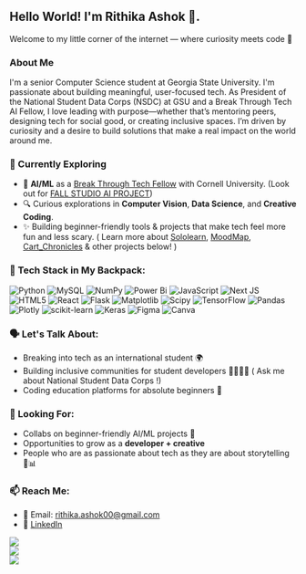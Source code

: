 ## Hello World! I'm Rithika Ashok 👋.

<!--
**rashok1/rashok1** is a ✨ _special_ ✨ repository because its `README.md` (this file) appears on your GitHub profile.-->

Welcome to my little corner of the internet — where curiosity meets code 🌱

### About Me
I'm a senior Computer Science student at Georgia State University. I'm passionate about building meaningful, user-focused tech. As President of the National Student Data Corps (NSDC) at GSU and a Break Through Tech AI Fellow, I love leading with purpose—whether that’s mentoring peers, designing tech for social good, or creating inclusive spaces. I’m driven by curiosity and a desire to build solutions that make a real impact on the world around me.

### 🚀 Currently Exploring
- 🤖 **AI/ML** as a [Break Through Tech Fellow](https://github.com/rashok1/BreakThroughTech_AI) with Cornell University. (Look out for [FALL STUDIO AI PROJECT](https://github.com/rashok1/FALL_STUDIO_AI-Break_Through_Tech-))
- 🔍 Curious explorations in **Computer Vision**, **Data Science**, and **Creative Coding**.
- ✨ Building beginner-friendly tools & projects that make tech feel more fun and less scary. ( Learn more about [Sololearn](https://github.com/rashok1/Sololearn), [MoodMap](https://github.com/rashok1/MoodMap), [Cart_Chronicles](https://github.com/rashok1/Cart_Chronicles) & other projects below! )

 ### 🧰 Tech Stack in My Backpack:
![Python](https://img.shields.io/badge/python-3670A0?style=for-the-badge&logo=python&logoColor=ffdd54) ![MySQL](https://img.shields.io/badge/mysql-4479A1.svg?style=for-the-badge&logo=mysql&logoColor=white) ![NumPy](https://img.shields.io/badge/numpy-%23013243.svg?style=for-the-badge&logo=numpy&logoColor=white) ![Power Bi](https://img.shields.io/badge/power_bi-F2C811?style=for-the-badge&logo=powerbi&logoColor=black) ![JavaScript](https://img.shields.io/badge/javascript-%23323330.svg?style=for-the-badge&logo=javascript&logoColor=%23F7DF1E) ![Next JS](https://img.shields.io/badge/Next-black?style=for-the-badge&logo=next.js&logoColor=white) ![HTML5](https://img.shields.io/badge/html5-%23E34F26.svg?style=for-the-badge&logo=html5&logoColor=white) ![React](https://img.shields.io/badge/react-%2320232a.svg?style=for-the-badge&logo=react&logoColor=%2361DAFB) ![Flask](https://img.shields.io/badge/flask-%23000.svg?style=for-the-badge&logo=flask&logoColor=white) ![Matplotlib](https://img.shields.io/badge/Matplotlib-%23ffffff.svg?style=for-the-badge&logo=Matplotlib&logoColor=black) ![Scipy](https://img.shields.io/badge/SciPy-%230C55A5.svg?style=for-the-badge&logo=scipy&logoColor=%white) ![TensorFlow](https://img.shields.io/badge/TensorFlow-%23FF6F00.svg?style=for-the-badge&logo=TensorFlow&logoColor=white) ![Pandas](https://img.shields.io/badge/pandas-%23150458.svg?style=for-the-badge&logo=pandas&logoColor=white) ![Plotly](https://img.shields.io/badge/Plotly-%233F4F75.svg?style=for-the-badge&logo=plotly&logoColor=white) ![scikit-learn](https://img.shields.io/badge/scikit--learn-%23F7931E.svg?style=for-the-badge&logo=scikit-learn&logoColor=white) ![Keras](https://img.shields.io/badge/Keras-%23D00000.svg?style=for-the-badge&logo=Keras&logoColor=white) ![Figma](https://img.shields.io/badge/figma-%23F24E1E.svg?style=for-the-badge&logo=figma&logoColor=white) ![Canva](https://img.shields.io/badge/Canva-%2300C4CC.svg?style=for-the-badge&logo=Canva&logoColor=white)

### 🗣️ Let's Talk About:
- Breaking into tech as an international student 🌍  
- Building inclusive communities for student developers 👩‍💻🧑‍💻 ( Ask me about National Student Data Corps !)
- Coding education platforms for absolute beginners 🚀  

### 👀 Looking For:
- Collabs on beginner-friendly AI/ML projects 🧠  
- Opportunities to grow as a **developer + creative**  
- People who are as passionate about tech as they are about storytelling 🎨📊

### 📫 Reach Me:
- 📨 Email: rithika.ashok00@gmail.com  
- 💼 [LinkedIn](www.linkedin.com/in/rithikaashok)  

![](https://github-readme-stats.vercel.app/api?username=rashok1&theme=dark&hide_border=false&include_all_commits=false&count_private=false)<br/>
![](https://nirzak-streak-stats.vercel.app/?user=rashok1&theme=dark&hide_border=false)<br/>
![](https://github-readme-stats.vercel.app/api/top-langs/?username=rashok1&theme=dark&hide_border=false&include_all_commits=false&count_private=false&layout=compact)
